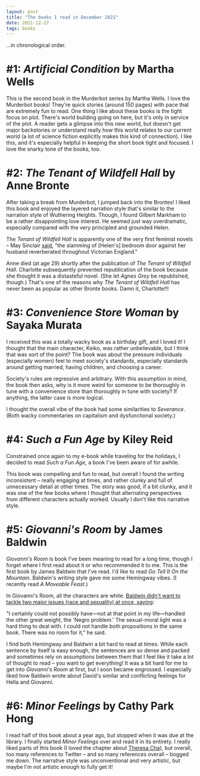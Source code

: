 ```yaml
---
layout: post
title: "The books I read in December 2021"
date: 2021-12-27
tags: books
---
```


...in chronological order.

# #1: *Artificial Condition* by Martha Wells

This is the second book in the Murderbot series by Martha Wells. I love the Murderbot books! They're quick stories (around 150 pages) with pace that are extremely fun to read. One thing I like about these books is the tight focus on plot. There's world building going on here, but it's only in service of the plot. A reader gets a glimpse into this new world, but doesn't get major backstories or understand really how this world relates to our current world (a lot of science fiction explicitly makes this kind of connection). I like this, and it's especially helpful in keeping the short book tight and focused. I love the snarky tone of the books, too.

# #2: *The Tenant of Wildfell Hall* by Anne Bronte

After taking a break from Murderbot, I jumped back into the Brontes! I liked this book and enjoyed the layered narration style that's similar to the narration style of Wuthering Heights. Though, I found Gilbert Markham to be a rather disappointing love interest. He seemed just way overdramatic, especially compared with the very principled and grounded Helen. 

The *Tenant of Wildfell Hall* is apparently one of the very first feminist novels – May Sinclair [said](https://www.theguardian.com/books/2005/nov/29/classics.gender), "the slamming of [Helen's] bedroom door against her husband reverberated throughout Victorian England."

Anne died (at age 29) shortly after the publication of *The Tenant of Wildfell Hall*. Charlotte subsequently prevented republication of the book because she thought it was a distasteful novel. (She let *Agnes Grey* be republished, though.) That's one of the reasons why *The Tenant of Wildfell Hall* has never been as popular as other Bronte books. Damn it, Charlotte!!! 

# #3: *Convenience Store Woman* by Sayaka Murata

I received this was a totally wacky book as a birthday gift, and I loved it! I thought that the main character, Keiko, was rather unbelievable, but I think that was sort of the point? The book was about the pressure individuals (especially women) feel to meet society's standards, especially standards around getting married, having children, and choosing a career. 

Society's rules are regressive and arbitrary. With this assumption in mind, the book then asks, why is it more weird for someone to be thoroughly in tune with a convenience store than thoroughly in tune with society? If anything, the latter case is more logical. 

I thought the overall vibe of the book had some similarities to *Severance*. (Both wacky commentaries on capitalism and dysfunctional society.)

# #4: *Such a Fun Age* by Kiley Reid

Constrained once again to my e-book while traveling for the holidays, I decided to read *Such a Fun Age*, a book I've been aware of for awhile. 

This book was compelling and fun to read, but overall I found the writing inconsistent – really engaging at times, and rather clunky and full of unnecessary detail at other times. The story was good, if a bit clunky, and it was one of the few books where I thought that alternating perspectives from different characters actually worked. Usually I don't like this narrative style. 

# #5: *Giovanni's Room* by James Baldwin

*Giovanni's Room* is book I've been meaning to read for a long time, though I forget where I first read about it or who recommended it to me. This is the first book by James Baldwin that I've read. I'd like to read *Go Tell It On the Mountain*. Baldwin's writing style gave me some Hemingway vibes. (I recently read *A Moveable Feast*.) 

In Giovanni's Room, all the characters are white. [Baldwin didn't want to tackle two major issues (race and sexuality) at once, saying](https://www.newyorker.com/books/page-turner/the-unsparing-confessions-of-giovannis-room):

"I certainly could not possibly have—not at that point in my life—handled the other great weight, the 'Negro problem.' The sexual-moral light was a hard thing to deal with. I could not handle both propositions in the same book. There was no room for it," he said.

I find both Hemingway and Baldwin a bit hard to read at times. While each sentence by itself is easy enough, the sentences are so dense and packed and sometimes rely on assumptions between them that I feel like it take a lot of thought to read – you want to get everything! It was a bit hard for me to get into *Giovanni's Room* at first, but I soon became engrossed. I especially liked how Baldwin wrote about David's similar and conflicting feelings for Hella and Giovanni. 

# #6: *Minor Feelings* by Cathy Park Hong

I read half of this book about a year ago, but stopped when it was due at the library. I finally started *Minor Feelings* over and read it in its entirety. I really liked parts of this book (I loved the chapter about [Theresa Cha](https://en.wikipedia.org/wiki/Theresa_Hak_Kyung_Cha)), but overall, too many references to Twitter – and so many references overall – bogged me down. The narrative style was unconventional and very artistic, but maybe I'm not artistic enough to fully get it!

<script data-goatcounter="https://dlog.goatcounter.com/count"
        async src="//gc.zgo.at/count.js"></script>